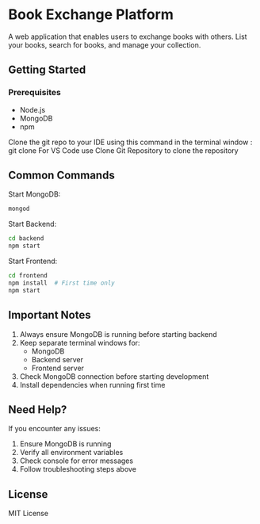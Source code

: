 # Book Exchange Platform

A web application that enables users to exchange books with others. List your books, search for books, and manage your collection.

## Getting Started

### Prerequisites
- Node.js
- MongoDB
- npm

Clone the git repo to your IDE using this command in the terminal window : git clone <link to the git url>
For VS Code use Clone Git Repository to clone the repository

## Common Commands

Start MongoDB:
```bash
mongod
```

Start Backend:
```bash
cd backend
npm start
```

Start Frontend:
```bash
cd frontend
npm install  # First time only
npm start
```

## Important Notes

1. Always ensure MongoDB is running before starting backend
2. Keep separate terminal windows for:
   - MongoDB
   - Backend server
   - Frontend server
3. Check MongoDB connection before starting development
4. Install dependencies when running first time

## Need Help?

If you encounter any issues:
1. Ensure MongoDB is running
2. Verify all environment variables
3. Check console for error messages
4. Follow troubleshooting steps above

## License

MIT License
